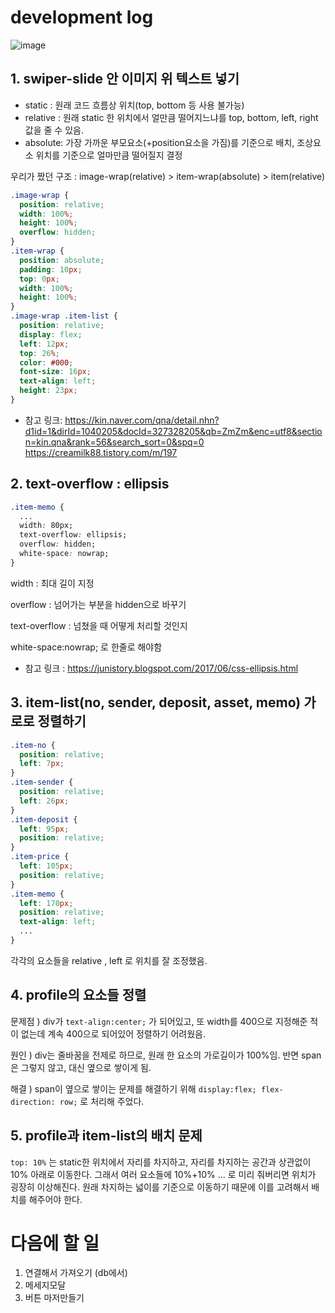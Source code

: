 # development log
![image](https://user-images.githubusercontent.com/76897625/153761314-93cdd79a-015c-4205-b285-45f22590ca6b.png)

## 1. swiper-slide 안 이미지 위 텍스트 넣기

* static : 원래 코드 흐름상 위치(top, bottom 등 사용 불가능)
* relative : 원래 static 한 위치에서 얼만큼 떨어지느냐를 top, bottom, left, right 값을 줄 수 있음.
* absolute: 가장 가까운 부모요소(+position요소을 가짐)를 기준으로 배치, 조상요소 위치를 기준으로 얼마만큼 떨어질지 결정

우리가 짰던 구조 : image-wrap(relative) > item-wrap(absolute) > item(relative)

```css
.image-wrap {
  position: relative;
  width: 100%;
  height: 100%;
  overflow: hidden;
}
.item-wrap {
  position: absolute;
  padding: 10px;
  top: 0px;
  width: 100%;
  height: 100%;
}
.image-wrap .item-list {
  position: relative;
  display: flex;
  left: 12px;
  top: 26%;
  color: #000;
  font-size: 16px;
  text-align: left;
  height: 23px;
}
```

+ 참고 링크: https://kin.naver.com/qna/detail.nhn?d1id=1&dirId=1040205&docId=327328205&qb=ZmZm&enc=utf8&section=kin.qna&rank=56&search_sort=0&spq=0
          https://creamilk88.tistory.com/m/197


## 2. text-overflow : ellipsis

```css
.item-memo {
  ...
  width: 80px;
  text-overflow: ellipsis;
  overflow: hidden;
  white-space: nowrap;
}
```


width : 최대 길이 지정

overflow : 넘어가는 부분을 hidden으로 바꾸기

text-overflow : 넘쳤을 때 어떻게 처리할 것인지

white-space:nowrap; 로 한줄로 해야함

+ 참고 링크 : https://junistory.blogspot.com/2017/06/css-ellipsis.html

## 3. item-list(no, sender, deposit, asset, memo) 가로로 정렬하기

```css
.item-no {
  position: relative;
  left: 7px;
}
.item-sender {
  position: relative;
  left: 26px;
}
.item-deposit {
  left: 95px;
  position: relative;
}
.item-price {
  left: 105px;
  position: relative;
}
.item-memo {
  left: 170px;
  position: relative;
  text-align: left;
  ...
}
```
각각의 요소들을 relative , left 로 위치를 잘 조정했음.

## 4. profile의 요소들 정렬

문제점 ) div가 ```text-align:center;```
가 되어있고, 또 width를 400으로 지정해준 적이 없는데 계속 400으로 되어있어 정렬하기 어려웠음.

원인 ) div는 줄바꿈을 전제로 하므로, 원래 한 요소의 가로길이가 100%임. 반면 span은 그렇지 않고, 대신 옆으로 쌓이게 됨.

해결 ) span이 옆으로 쌓이는 문제를 해결하기 위해 ```display:flex; flex-direction: row;```
로 처리해 주었다.

## 5. profile과 item-list의 배치 문제

```top: 10%```
는 static한 위치에서 자리를 차지하고, 자리를 차지하는 공간과 상관없이 10% 아래로 이동한다. 그래서 여러 요소들에 10%+10% ... 로 미리 줘버리면 위치가 굉장히 이상해진다. 원래 차지하는 넓이를 기준으로 이동하기 때문에 이를 고려해서 배치를 해주어야 한다.


# 다음에 할 일

1. 연결해서 가져오기 (db에서)
2. 메세지모달
3. 버튼 마저만들기
